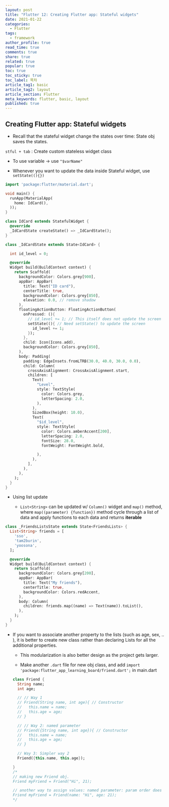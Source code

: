 ```yaml
---
layout: post
title: "Flutter 12: Creating Flutter app: Stateful widgets"
date: 2021-01-22
categories:
  - Flutter
tags:
  - framework
author_profile: true
read_time: true
comments: true
share: true
related: true
popular: true
toc: true
toc_sticky: true
toc_label: 목차
article_tag1: basic
article_tag2: layout
article_section: Flutter
meta_keywords: flutter, basic, layout
published: true
---
```


## Creating Flutter app: Stateful widgets

- Recall that the stateful widget change the states over time: State obj saves the states.

`stful + tab` : Create custom stateless widget class

- To use variable -> use `"$varName"`

- Whenever you want to update the data inside Stateful widget, use `setState((){})`


``` dart
import 'package:flutter/material.dart';

void main() {
  runApp(MaterialApp(
    home: IdCard(),
  ));
}

class IdCard extends StatefulWidget {
  @override
  _IdCardState createState() => _IdCardState();
}

class _IdCardState extends State<IdCard> {

  int id_level = 0;

  @override
  Widget build(BuildContext context) {
    return Scaffold(
      backgroundColor: Colors.grey[900],
      appBar: AppBar(
        title: Text("ID card"),
        centerTitle: true,
        backgroundColor: Colors.grey[850],
        elevation: 0.0, // remove shadow
      ),
      floatingActionButton: FloatingActionButton(
        onPressed: (){
          // id_level += 1; // This itself does not update the screen
          setState((){ // Need setState() to update the screen
            id_level += 1;
          });
        },
        child: Icon(Icons.add),
        backgroundColor: Colors.grey[850],
      ),
      body: Padding(
        padding: EdgeInsets.fromLTRB(30.0, 40.0, 30.0, 0.0),
        child: Column(
          crossAxisAlignment: CrossAxisAlignment.start,
          children: [
            Text(
              "Level",
              style: TextStyle(
                color: Colors.grey,
                letterSpacing: 2.0,
              ),
            ),
            SizedBox(height: 10.0),
            Text(
              "$id_level",
              style: TextStyle(
                color: Colors.amberAccent[200],
                letterSpacing: 2.0,
                fontSize: 28.0,
                fontWeight: FontWeight.bold,

              ),
            ),
          ],
        ),
      ),
    );
  }
}
```

- Using list update

  - `List<String>` can be updated w/ `Column()` widget and `map()` method, where `map((parameter) {function})` method cycle through a list of data and apply functions to each data and returns __iterable__

``` dart
class _FriendsListsState extends State<FriendsLists> {
  List<String> friends = [
    'sso',
    'tam2burin',
    'yoosona',
  ];

  @override
  Widget build(BuildContext context) {
    return Scaffold(
      backgroundColor: Colors.grey[200],
      appBar: AppBar(
        title: Text("My friends"),
        centerTitle: true,
        backgroundColor: Colors.redAccent,
      ),
      body: Column(
        children: friends.map((name) => Text(name)).toList(),
      ),
    );
  }
}
```

  - If you want to associate another property to the lists (such as age, sex, .. ), it is better to create new class rather than declaring Lists for all the additional properties.

    - This modularization is also better design as the project gets larger.
    
    - Make another `.dart` file for new obj class, and add `import 'package:flutter_app_learning_board/friend.dart';` in main.dart

    ``` dart
    class Friend {
      String name;
      int age;

      // // Way 1
      // Friend(String name, int age){ // Constructor
      //   this.name = name;
      //   this.age = age;
      // }

      // // Way 2: named parameter
      // Friend({String name, int age}){ // Constructor
      //   this.name = name;
      //   this.age = age;
      // }

      // Way 3: Simpler way 2
      Friend({this.name, this.age});

    }
    /*
    // making new Friend obj.
    Friend myFriend = Friend("Hi", 21);

    // another way to assign values: named parameter: param order does not matter
    Friend myFriend = Friend(name: "Hi", age: 21);
    */
    ```